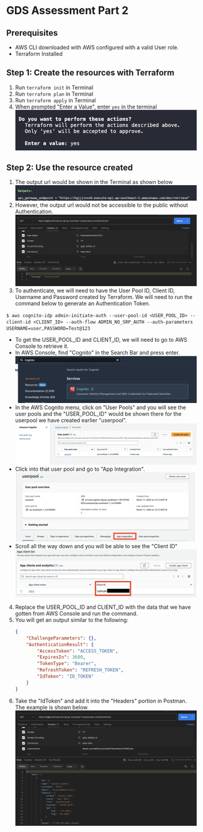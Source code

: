 # GDS Assessment Part 2

## Prerequisites
- AWS CLI downloaded with AWS configured with a valid User role. 
- Terraform Installed 

## Step 1: Create the resources with Terraform
1. Run `terraform init` in Terminal
2. Run `terraform plan` in Terminal
3. Run `terraform apply` in Terminal
4. When prompted "Enter a Value", enter `yes` in the terminal
![alt text](./assets/enter_yes.png)

## Step 2: Use the resource created
1. The output url would be shown in the Terminal as shown below
![alt text](./assets/output.png)
2. However, the output url would not be accessible to the public without Authentication. 
![alt text](./assets/unauthorised.png)
3. To authenticate, we will need to have the User Pool ID, Client ID, Username and Password created by Terraform. We will need to run the command below to generate an Authentication Token.

`$ aws cognito-idp admin-initiate-auth --user-pool-id <USER_POOL_ID> --client-id <CLIENT_ID> --auth-flow ADMIN_NO_SRP_AUTH --auth-parameters USERNAME=user,PASSWORD=Test@123`

- To get the USER_POOL_ID and CLIENT_ID, we will need to go to AWS Console to retrieve it.
- In AWS Console, find "Cognito" in the Search Bar and press enter.
 ![alt text](./assets/cognito.png)
- In the AWS Cognito menu, click on "User Pools" and you will see the user pools and the "USER_POOL_ID" would be shown there for the userpool we have created earlier "userpool".
![alt text](./assets/user_pool_id.png)
- Click into that user pool and go to "App Integration".
![alt text](./assets/app_integration.png)
- Scroll all the way down and you will be able to see the "Client ID"
![alt text](./assets/client_id.png)

4. Replace the USER_POOL_ID and CLIENT_ID with the data that we have gotten from AWS Console and run the command.
5. You will get an output similar to the following: 
    ```json
    {
        "ChallengeParameters": {},
        "AuthenticationResult": {
            "AccessToken": "ACCESS_TOKEN",
            "ExpiresIn": 3600,
            "TokenType": "Bearer",
            "RefreshToken": "REFRESH_TOKEN",
            "IdToken": "ID_TOKEN"
        }
    }
    ```
6. Take the "IdToken" and add it into the "Headers" portion in Postman. The example is shown below.
![alt text](./assets/success.png)
